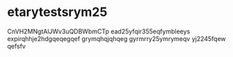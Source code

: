 # etarytestsrym25
CnVH2MNgtAlJWv3uQDBWbmCTp
ead25yfqir355eqfymbleeys
expirqhhje2hdgqeqegqef
grymqhqjqhqeg
gyrmrry25ymrymeqv
yj2245fqew
qefsfv
